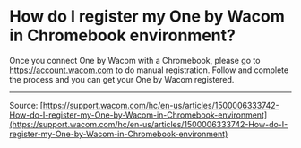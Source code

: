 # How do I register my One by Wacom in Chromebook environment?

Once you connect One by Wacom with a Chromebook, please go to https://account.wacom.com to do manual registration. Follow and complete the process and you can get your One by Wacom registered.

---
Source: [https://support.wacom.com/hc/en-us/articles/1500006333742-How-do-I-register-my-One-by-Wacom-in-Chromebook-environment](https://support.wacom.com/hc/en-us/articles/1500006333742-How-do-I-register-my-One-by-Wacom-in-Chromebook-environment)
